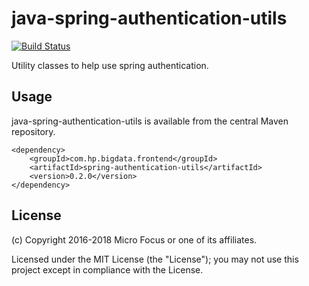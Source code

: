 # java-spring-authentication-utils

[![Build Status](https://travis-ci.org/microfocus-idol/java-spring-authentication-utils.svg?branch=master)](https://travis-ci.org/microfocus-idol/java-spring-authentication-utils)

Utility classes to help use spring authentication.

## Usage

java-spring-authentication-utils is available from the central Maven repository.

    <dependency>
        <groupId>com.hp.bigdata.frontend</groupId>
        <artifactId>spring-authentication-utils</artifactId>
        <version>0.2.0</version>
    </dependency>

## License

(c) Copyright 2016-2018 Micro Focus or one of its affiliates.

Licensed under the MIT License (the "License"); you may not use this project except in compliance with the License.
